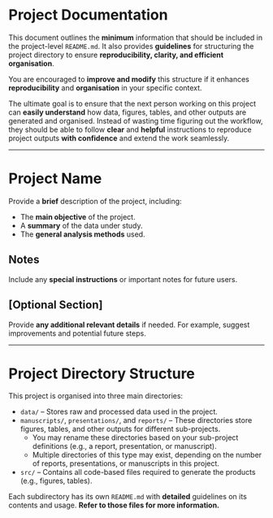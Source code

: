 # Project Documentation  

This document outlines the **minimum** information that should be included in the project-level `README.md`. It also provides **guidelines** for structuring the project directory to ensure **reproducibility, clarity, and efficient organisation**.  

You are encouraged to **improve and modify** this structure if it enhances **reproducibility** and **organisation** in your specific context.  

The ultimate goal is to ensure that the next person working on this project can **easily understand** how data, figures, tables, and other outputs are generated and organised. Instead of wasting time figuring out the workflow, they should be able to follow **clear** and **helpful** instructions to reproduce project outputs **with confidence** and extend the work seamlessly.  

---

# Project Name  

Provide a **brief** description of the project, including:  
- The **main objective** of the project.  
- A **summary** of the data under study.  
- The **general analysis methods** used.  

## Notes  

Include any **special instructions** or important notes for future users.  

## [Optional Section]  

Provide **any additional relevant details** if needed. For example, suggest improvements and potential future steps.  

---

# Project Directory Structure  

This project is organised into three main directories:  

- `data/` – Stores raw and processed data used in the project.  
- `manuscripts/`, `presentations/`, and `reports/` – These directories store figures, tables, and other outputs for different sub-projects.  
  - You may rename these directories based on your sub-project definitions (e.g., a report, presentation, or manuscript).  
  - Multiple directories of this type may exist, depending on the number of reports, presentations, or manuscripts in this project.  
- `src/` – Contains all code-based files required to generate the products (e.g., figures, tables).  

Each subdirectory has its own `README.md` with **detailed** guidelines on its contents and usage. **Refer to those files for more information.**  
